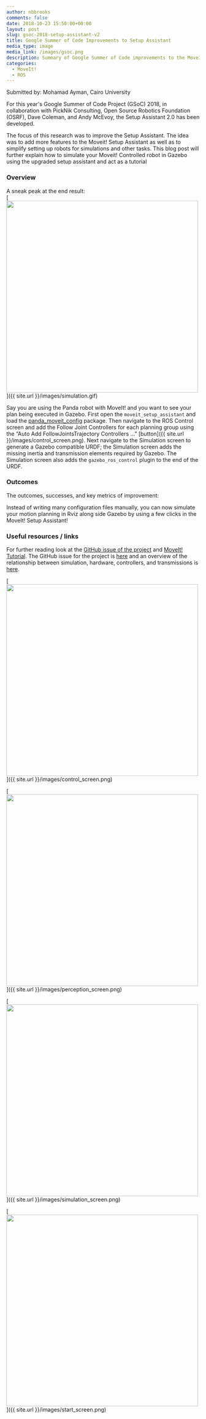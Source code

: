 ```yaml
---
author: nbbrooks
comments: false
date: 2018-10-23 15:50:00+00:00
layout: post
slug: gsoc-2018-setup-assistant-v2
title: Google Summer of Code Improvements to Setup Assistant
media_type: image
media_link: /images/gsoc.png
description: Summary of Google Summer of Code improvements to the MoveIt! Setup Assistant.
categories:
  - MoveIt!
  - ROS
---
```


Submitted by: Mohamad Ayman, Cairo University

For this year's Google Summer of Code Project (GSoC) 2018, in collaboration with PickNik Consulting, Open Source Robotics Foundation (OSRF), Dave Coleman, and Andy McEvoy, the Setup Assistant 2.0 has been developed.

The focus of this research was to improve the Setup Assistant. The idea was to add more features to the Moveit! Setup Assistant as well as to simplify setting up robots for simulations and other tasks. This blog post will further explain how to simulate your Moveit! Controlled robot in Gazebo using the upgraded setup assistant and act as a tutorial

### Overview

A sneak peak at the end result:
<br/>
[<img src="{{ site.url }}/images/simulation.gif" width="500" style="margin-right:20px"/>]({{ site.url }}/images/simulation.gif)

Say you are using the Panda robot with MoveIt! and you want to see your plan being executed in Gazebo. First open the `moveit_setup_assistant` and load the [panda_moveit_config](https://github.com/ros-planning/panda_moveit_config) package. Then navigate to the ROS Control screen and add the Follow Joint Controllers for each planning group using the “Auto Add FollowJointsTrajectory Controllers ...” [button]({{ site.url }}/images/control_screen.png). Next navigate to the Simulation screen to generate a Gazebo compatible URDF; the Simulation screen adds the missing inertia and transmission elements required by Gazebo. The Simulation screen also adds the `gazebo_ros_control` plugin to the end of the URDF.

### Outcomes

The outcomes, successes, and key metrics of improvement:

Instead of writing many configuration files manually, you can now simulate your motion planning in Rviz along side Gazebo by using a few clicks in the MoveIt! Setup Assistant!

### Useful resources / links

For further reading look at the [GitHub issue of the project](https://github.com/ros-planning/moveit/issues/894) and [MoveIt! Tutorial](http://docs.ros.org/kinetic/api/moveit_tutorials/html/doc/setup_assistant/setup_assistant_tutorial.html).
The GitHub issue for the project is [here](https://github.com/ros-planning/moveit/issues/894) and an overview of the relationship between simulation, hardware, controllers, and transmissions is [here](http://gazebosim.org/tutorials/?tut=ros_control).

[<img src="{{ site.url }}/images/control_screen.png" width="500" style="margin-right:20px"/>]({{ site.url }}/images/control_screen.png)

[<img src="{{ site.url }}/images/perception_screen.png" width="500" style="margin-right:20px"/>]({{ site.url }}/images/perception_screen.png)

[<img src="{{ site.url }}/images/simulation_screen.png" width="500" style="margin-right:20px"/>]({{ site.url }}/images/simulation_screen.png)

[<img src="{{ site.url }}/images/start_screen.png" width="500" style="margin-right:20px"/>]({{ site.url }}/images/start_screen.png)
